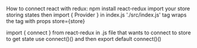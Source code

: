 How to connect react with redux:
  npm install react-redux
  import your store storing states
  then import { Provider } in index.js './src/index.js'
  tag <Provider></Provider> wraps the tag <App></App> with props store={store}
  
  import { connect } from react-redux in .js file that wants to connect to store to get state
  use connect()() and then export default connect()()
